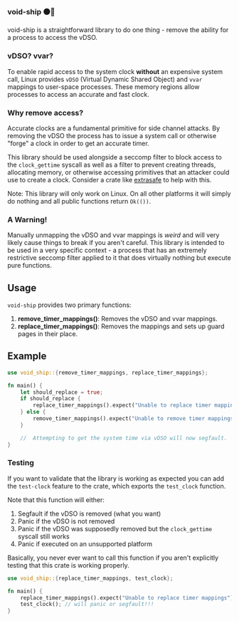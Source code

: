 ### void-ship ⚫🚀

void-ship is a straightforward library to do one thing - remove the ability for a process to access the vDSO.

### vDSO? vvar?

To enable rapid access to the system clock **without** an expensive system call, Linux provides `vDSO` (Virtual Dynamic
Shared Object) and `vvar` mappings to user-space processes. These memory regions allow processes to access an accurate
and fast clock.

### Why remove access?

Accurate clocks are a fundamental primitive for side channel attacks. By removing the vDSO the process has to issue
a system call or otherwise "forge" a clock in order to get an accurate timer.

This library should be used alongside a seccomp filter to block access to the `clock_gettime` syscall as well
as a filter to prevent creating threads, allocating memory, or otherwise accessing primitives that an attacker
could use to create a clock. Consider a crate like [extrasafe](https://crates.io/crates/extrasafe) to help with this.

Note: This library will only work on Linux. On all other platforms it will simply do nothing and all
public functions return `Ok(())`.

### A Warning!

Manually unmapping the vDSO and vvar mappings is *weird* and will very likely cause things to break if you aren't
careful.
This library is intended to be used in a very specific context - a process that has an extremely restrictive seccomp
filter
applied to it that does virtually nothing but execute pure functions.

## Usage

`void-ship` provides two primary functions:

1. **remove_timer_mappings()**: Removes the vDSO and vvar mappings.
2. **replace_timer_mappings()**: Removes the mappings and sets up guard pages in their place.

## Example

```rust
use void_ship::{remove_timer_mappings, replace_timer_mappings};

fn main() {
    let should_replace = true;
    if should_replace {
        replace_timer_mappings().expect("Unable to replace timer mappings");
    } else {
        remove_timer_mappings().expect("Unable to remove timer mappings");
    }

    //  Attempting to get the system time via vDSO will now segfault.
}
```

### Testing

If you want to validate that the library is working as expected you can add the `test-clock` feature to the crate,
which exports the `test_clock` function.

Note that this function will either:

1. Segfault if the vDSO is removed (what you want)
2. Panic if the vDSO is not removed
3. Panic if the vDSO was supposedly removed but the `clock_gettime` syscall still works
4. Panic if executed on an unsupported platform

Basically, you never ever want to call this function if you aren't explicitly testing that this crate is
working properly.

```rust
use void_ship::{replace_timer_mappings, test_clock};

fn main() {
    replace_timer_mappings().expect("Unable to replace timer mappings");
    test_clock(); // will panic or segfault!!!
}
```
